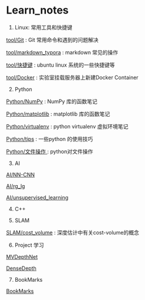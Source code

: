# Learn_notes

1. Linux: 常用工具和快捷键

  [tool/Git](./linux_tool_notes/Git/README.md "Git 的使用命令和笔记") : Git 常用命令和遇到的问题解决 

  [tool/markdown_typora](./linux_tool_notes/markdown/README.md " markdown-typora 的使用笔记") : markdown 常见的操作

  [tool/快捷键](./linux_tool_notes/快捷键/README.md "一些linux的快捷键") : ubuntu linux 系统的一些快捷键等

  [tool/Docker](./linux_tool_notes/Docker.md "挂载服务器上使用Doker") : 实验室挂载服务器上新建Docker Container 

  

2. Python

  [Python/NumPy](./python_notes/numpy_notes/README.md "NumPy 库的函数笔记") :  NumPy 库的函数笔记

  [Python/matplotlib](./python_notes/matplotlib_notes/README.md " matplotlib 库的函数笔记") : matplotlib 库的函数笔记

  [Python/virtualenv](./python_notes/virtualenv/README.md " 虚拟环境笔记") : python virtualenv 虚拟环境笔记

  [Python/tips](./python_notes/tips/pip.md " tips") : 一些python 的使用技巧

  [Python/文件操作 ](./python_notes/文件操作/python-open.md " 文件操作") : python对文件操作

  

3. AI

  [AI/NN-CNN](./AI_notes/nn_cnn/README.md " NN,CNN 网络架构和简单的代码实现")

  [AI/rg_lg](./AI_notes/rg_lg/README.md " 逻辑次回归和非逻辑次回归的笔记和代码实现")

  [AI/unsupervised_learning](./AI_notes/unsupervised_learning/README.md " 简单的无监督学习K-means 和PCA 笔记和代码实现")

  

4. C++

   

5. SLAM

  [SLAM/cost_volume](./SLAM_notes/MVDepthnet/README.md " 深度估计中有关cost-volume的概念") : 深度估计中有关cost-volume的概念

  

6. Project 学习

  [MVDepthNet](./Project学习笔记/MVdepthNet.md "MvdepthNet学习笔记")

  [DenseDepth](./Project学习笔记/DenseDepth.md "DenseDepth学习笔记")

  

7. BookMarks

  [BookMarks](BookMarks.md "资料整理，网页链接等")





